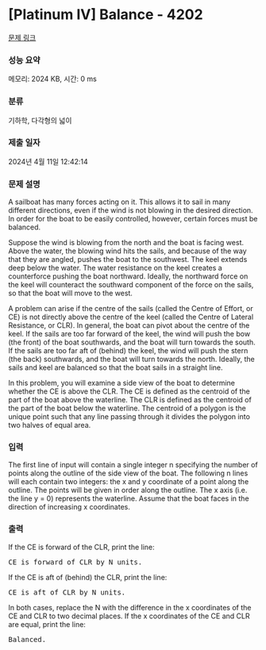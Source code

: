 # [Platinum IV] Balance - 4202 

[문제 링크](https://www.acmicpc.net/problem/4202) 

### 성능 요약

메모리: 2024 KB, 시간: 0 ms

### 분류

기하학, 다각형의 넓이

### 제출 일자

2024년 4월 11일 12:42:14

### 문제 설명

<p>A sailboat has many forces acting on it. This allows it to sail in many different directions, even if the wind is not blowing in the desired direction. In order for the boat to be easily controlled, however, certain forces must be balanced.</p>

<p>Suppose the wind is blowing from the north and the boat is facing west. Above the water, the blowing wind hits the sails, and because of the way that they are angled, pushes the boat to the southwest. The keel extends deep below the water. The water resistance on the keel creates a counterforce pushing the boat northward. Ideally, the northward force on the keel will counteract the southward component of the force on the sails, so that the boat will move to the west.</p>

<p>A problem can arise if the centre of the sails (called the Centre of Effort, or CE) is not directly above the centre of the keel (called the Centre of Lateral Resistance, or CLR). In general, the boat can pivot about the centre of the keel. If the sails are too far forward of the keel, the wind will push the bow (the front) of the boat southwards, and the boat will turn towards the south. If the sails are too far aft of (behind) the keel, the wind will push the stern (the back) southwards, and the boat will turn towards the north. Ideally, the sails and keel are balanced so that the boat sails in a straight line.</p>

<p>In this problem, you will examine a side view of the boat to determine whether the CE is above the CLR. The CE is defined as the centroid of the part of the boat above the waterline. The CLR is defined as the centroid of the part of the boat below the waterline. The centroid of a polygon is the unique point such that any line passing through it divides the polygon into two halves of equal area.</p>

### 입력 

 <p>The first line of input will contain a single integer n specifying the number of points along the outline of the side view of the boat. The following n lines will each contain two integers: the x and y coordinate of a point along the outline. The points will be given in order along the outline. The x axis (i.e. the line y = 0) represents the waterline. Assume that the boat faces in the direction of increasing x coordinates.</p>

### 출력 

 <p>If the CE is forward of the CLR, print the line:</p>

<pre>CE is forward of CLR by N units.</pre>

<p>If the CE is aft of (behind) the CLR, print the line:</p>

<pre>CE is aft of CLR by N units.</pre>

<p>In both cases, replace the N with the difference in the x coordinates of the CE and CLR to two decimal places. If the x coordinates of the CE and CLR are equal, print the line:</p>

<pre>Balanced.</pre>

